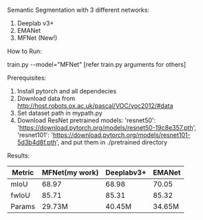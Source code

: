 Semantic Segmentation with 3 different networks:
1) Deeplab v3+ 
2) EMANet
3) MFNet (New!)

How to Run:

train.py --model="MFNet" 
[refer train.py arguments for others]

Prerequisites:
1) Install pytorch and all dependecies
2) Download data from http://host.robots.ox.ac.uk/pascal/VOC/voc2012/#data
3) Set dataset path in mypath.py
4) Download ResNet pretrained models:
    'resnet50': 'https://download.pytorch.org/models/resnet50-19c8e357.pth',
    'resnet101': 'https://download.pytorch.org/models/resnet101-5d3b4d8f.pth',
and put them in ./pretrained directory

Results:

|Metric| MFNet(my work) | Deeplabv3+ |  EMANet |
|------|----------------|------------| --------|
|mIoU|    68.97     |  68.98     |   70.05 |
|fwIoU|   85.71     |  85.31     |   85.32 |
|Params|  29.73M    |  40.45M    |   34.65M |
